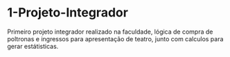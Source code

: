 # 1-Projeto-Integrador

Primeiro projeto integrador realizado na faculdade, lógica de compra de poltronas e ingressos para apresentação de teatro, junto com calculos para gerar estátisticas.
